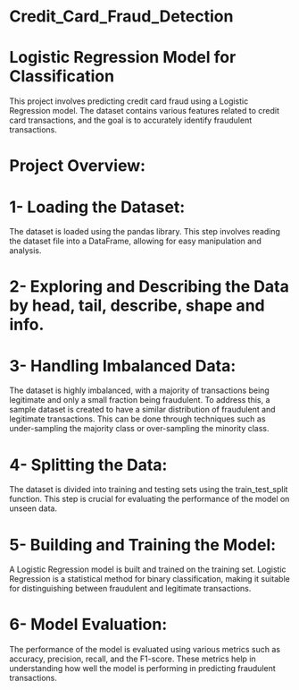 # Credit_Card_Fraud_Detection
# Logistic Regression Model for Classification
This project involves predicting credit card fraud using a Logistic Regression model. The dataset contains various features related to credit card transactions, and the goal is to accurately identify fraudulent transactions.
# Project Overview:
# 1- Loading the Dataset:
The dataset is loaded using the pandas library. This step involves reading the dataset file into a DataFrame, allowing for easy manipulation and analysis.
# 2- Exploring and Describing the Data by head, tail, describe, shape and info.
# 3- Handling Imbalanced Data:
The dataset is highly imbalanced, with a majority of transactions being legitimate and only a small fraction being fraudulent. To address this, a sample dataset is created to have a similar distribution of fraudulent and legitimate transactions. This can be done through techniques such as under-sampling the majority class or over-sampling the minority class.
# 4- Splitting the Data:
The dataset is divided into training and testing sets using the train_test_split function. This step is crucial for evaluating the performance of the model on unseen data.
# 5- Building and Training the Model:
A Logistic Regression model is built and trained on the training set. Logistic Regression is a statistical method for binary classification, making it suitable for distinguishing between fraudulent and legitimate transactions.
# 6- Model Evaluation:
The performance of the model is evaluated using various metrics such as accuracy, precision, recall, and the F1-score. These metrics help in understanding how well the model is performing in predicting fraudulent transactions.
